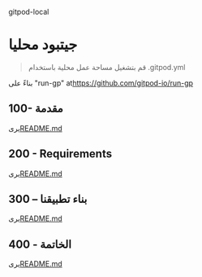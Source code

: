 gitpod-local

# جيتبود محليا

> قم بتشغيل مساحة عمل محلية باستخدام .gitpod.yml

بناءً على "run-gp" at<https://github.com/gitpod-io/run-gp>

## 100- مقدمة

يرى[README.md](./100/README.md)

## 200 - Requirements

يرى[README.md](./200/README.md)

## 300 – بناء تطبيقنا

يرى[README.md](./300/README.md)

## 400 - الخاتمة

يرى[README.md](./400/README.md)
